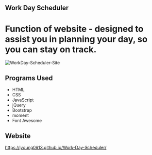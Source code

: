 ## Work Day Scheduler

# Function of website - designed to assist you in planning your day, so you can stay on track.

![WorkDay-Scheduler-Site](https://user-images.githubusercontent.com/87405768/132147709-d6a1dfc1-2db3-4603-b09b-f9138b851285.jpeg)

## Programs Used
* HTML
* CSS
* JavaScript
* jQuery
* Bootstrap
* moment
* Font Awesome

## Website
https://jyoung0613.github.io/Work-Day-Scheduler/



